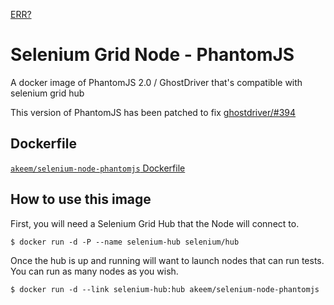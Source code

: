 [ERR?](https://registry.hub.docker.com/u/brownman/docker-selenium-node-phantomjs/builds_history/276135/
)

# Selenium Grid Node - PhantomJS

A docker image of PhantomJS 2.0 / GhostDriver that's compatible with selenium grid hub 

This version of PhantomJS has been patched to fix [ghostdriver/#394](https://github.com/detro/ghostdriver/issues/394)

## Dockerfile

[`akeem/selenium-node-phantomjs` Dockerfile](https://github.com/AkeemMcLennon/docker-selenium-node-phantomjs/blob/master/Dockerfile)

## How to use this image

First, you will need a Selenium Grid Hub that the Node will connect to.

```
$ docker run -d -P --name selenium-hub selenium/hub
```

Once the hub is up and running will want to launch nodes that can run tests. You can run as many nodes as you wish.

```
$ docker run -d --link selenium-hub:hub akeem/selenium-node-phantomjs

